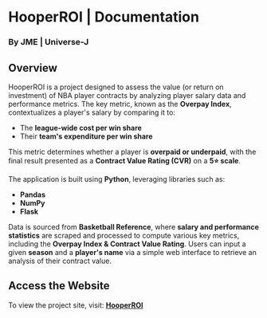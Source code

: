 ﻿
# HooperROI | Documentation  
### By JME | Universe-J  

## Overview  
HooperROI is a project designed to assess the value (or return on investment) of NBA player contracts by analyzing player salary data and performance metrics. The key metric, known as the **Overpay Index**, contextualizes a player's salary by comparing it to:  

- The **league-wide cost per win share**  
- Their **team's expenditure per win share**  

This metric determines whether a player is **overpaid or underpaid**, with the final result presented as a **Contract Value Rating (CVR)** on a **5⭐ scale**.  

The application is built using **Python**, leveraging libraries such as:  

- **Pandas**  
- **NumPy**  
- **Flask**  

Data is sourced from **Basketball Reference**, where **salary and performance statistics** are scraped and processed to compute various key metrics, including the **Overpay Index & Contract Value Rating**. Users can input a given **season** and a **player's name** via a simple web interface to retrieve an analysis of their contract value.  

## Access the Website  
To view the project site, visit: [**HooperROI**](https://hooperROI.universe-j.com)
